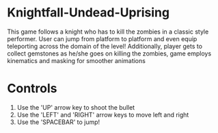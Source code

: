 # Knightfall-Undead-Uprising
This game follows a knight who has to kill the zombies in a classic style performer. User can jump from platform to platform and even equip teleporting across the domain of the level! Additionally, player gets to collect gemstones as he/she goes on killing the zombies, game employs kinematics and masking for smoother animations

# Controls
1) Use the 'UP' arrow key to shoot the bullet
2) Use the 'LEFT' and 'RIGHT' arrow keys to move left and right
3) Use the 'SPACEBAR' to jump!
